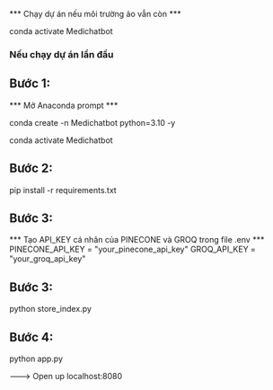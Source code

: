 *** Chạy dự án nếu môi trường ảo vẫn còn ***

conda activate Medichatbot

### Nếu chạy dự án lần đầu

## Bước 1:

*** Mở Anaconda prompt ***

conda create -n Medichatbot python=3.10 -y

conda activate Medichatbot

## Bước 2:

pip install -r requirements.txt

## Bước 3:

*** Tạo API_KEY cá nhân của PINECONE và GROQ trong file .env ***
PINECONE_API_KEY = "your_pinecone_api_key"
GROQ_API_KEY = "your_groq_api_key"

## Bước 3:
python store_index.py

## Bước 4:
python app.py

---> Open up localhost:8080
